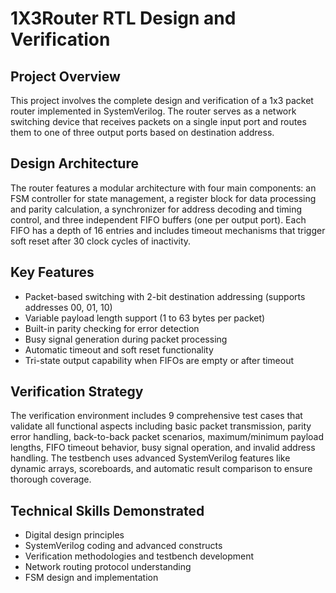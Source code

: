 # 1X3Router RTL Design and Verification

## Project Overview
This project involves the complete design and verification of a 1x3 packet router implemented in SystemVerilog. The router serves as a network switching device that receives packets on a single input port and routes them to one of three output ports based on destination address.

## Design Architecture
The router features a modular architecture with four main components: an FSM controller for state management, a register block for data processing and parity calculation, a synchronizer for address decoding and timing control, and three independent FIFO buffers (one per output port). Each FIFO has a depth of 16 entries and includes timeout mechanisms that trigger soft reset after 30 clock cycles of inactivity.

## Key Features
- Packet-based switching with 2-bit destination addressing (supports addresses 00, 01, 10)
- Variable payload length support (1 to 63 bytes per packet)
- Built-in parity checking for error detection
- Busy signal generation during packet processing
- Automatic timeout and soft reset functionality
- Tri-state output capability when FIFOs are empty or after timeout

## Verification Strategy
The verification environment includes 9 comprehensive test cases that validate all functional aspects including basic packet transmission, parity error handling, back-to-back packet scenarios, maximum/minimum payload lengths, FIFO timeout behavior, busy signal operation, and invalid address handling. The testbench uses advanced SystemVerilog features like dynamic arrays, scoreboards, and automatic result comparison to ensure thorough coverage.

## Technical Skills Demonstrated
- Digital design principles
- SystemVerilog coding and advanced constructs
- Verification methodologies and testbench development
- Network routing protocol understanding
- FSM design and implementation
